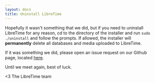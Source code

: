 ```yaml
---
layout: docs
title: Uninstall LibreTime
---
```


Hopefully it wasn't something that we did, but if you need to uninstall LibreTime for
any reason, cd to the directory of the installer and run `sudo ./uninstall` and follow the prompts.
If allowed, the installer will **permanently** delete all databases and media uploaded to
LibreTime.

If it was something we did, please open an issue request on our Github page, located
[here](https://github.com/LibreTime/libretime/issues).

Until we meet again, best of luck.

<3 The LibreTime team
